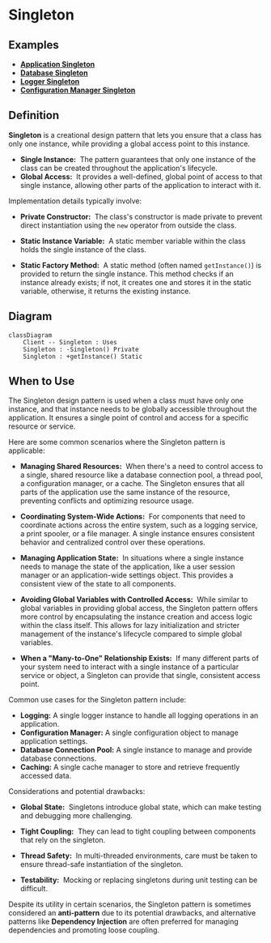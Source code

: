
# Singleton

## Examples

- **[Application Singleton](https://github.com/khalid-el-masnaoui/OOP-Principles-and-Design-Patterns-Notes/blob/main/design-patterns/Creational/Singleton/ApplicationSingleton.php)**
- **[Database Singleton](https://github.com/khalid-el-masnaoui/OOP-Principles-and-Design-Patterns-Notes/blob/main/design-patterns/Creational/Singleton/DatabaseSingleton.php)**
- **[Logger Singleton](https://github.com/khalid-el-masnaoui/OOP-Principles-and-Design-Patterns-Notes/blob/main/design-patterns/Creational/Singleton/LoggerSingleton.php)**
- **[Configuration Manager Singleton](https://github.com/khalid-el-masnaoui/OOP-Principles-and-Design-Patterns-Notes/blob/main/design-patterns/Creational/Singleton/ConfigManagerSingleton.php)**

## Definition 

**Singleton** is a creational design pattern that lets you ensure that a class has only one instance, while providing a global access point to this instance.

- **Single Instance:**  The pattern guarantees that only one instance of the class can be created throughout the application's lifecycle.
- **Global Access:**  It provides a well-defined, global point of access to that single instance, allowing other parts of the application to interact with it.

Implementation details typically involve:

- **Private Constructor:**  The class's constructor is made private to prevent direct instantiation using the `new` operator from outside the class.
    
- **Static Instance Variable:**  A static member variable within the class holds the single instance of the class.
    
- **Static Factory Method:**  A static method (often named `getInstance()`) is provided to return the single instance. This method checks if an instance already exists; if not, it creates one and stores it in the static variable, otherwise, it returns the existing instance.

## Diagram 


```mermaid
classDiagram
    Client -- Singleton : Uses
    Singleton : -Singleton() Private
    Singleton : +getInstance() Static

```


## When to Use

The Singleton design pattern is used when a class must have only one instance, and that instance needs to be globally accessible throughout the application. It ensures a single point of control and access for a specific resource or service.

Here are some common scenarios where the Singleton pattern is applicable:

- **Managing Shared Resources:**  When there's a need to control access to a single, shared resource like a database connection pool, a thread pool, a configuration manager, or a cache. The Singleton ensures that all parts of the application use the same instance of the resource, preventing conflicts and optimizing resource usage.
    
- **Coordinating System-Wide Actions:**  For components that need to coordinate actions across the entire system, such as a logging service, a print spooler, or a file manager. A single instance ensures consistent behavior and centralized control over these operations.
    
- **Managing Application State:**  In situations where a single instance needs to manage the state of the application, like a user session manager or an application-wide settings object. This provides a consistent view of the state to all components.
    
- **Avoiding Global Variables with Controlled Access:**  While similar to global variables in providing global access, the Singleton pattern offers more control by encapsulating the instance creation and access logic within the class itself. This allows for lazy initialization and stricter management of the instance's lifecycle compared to simple global variables.
    
- **When a "Many-to-One" Relationship Exists:**  If many different parts of your system need to interact with a single instance of a particular service or object, a Singleton can provide that single, consistent access point.
    

Common use cases for the Singleton pattern include:

- **Logging:** A single logger instance to handle all logging operations in an application.
- **Configuration Manager:** A single configuration object to manage application settings.
- **Database Connection Pool:** A single instance to manage and provide database connections.
- **Caching:** A single cache manager to store and retrieve frequently accessed data.

Considerations and potential drawbacks:

- **Global State:**  Singletons introduce global state, which can make testing and debugging more challenging.
    
- **Tight Coupling:**  They can lead to tight coupling between components that rely on the singleton.
    
- **Thread Safety:**  In multi-threaded environments, care must be taken to ensure thread-safe instantiation of the singleton.
    
- **Testability:**  Mocking or replacing singletons during unit testing can be difficult.
    

Despite its utility in certain scenarios, the Singleton pattern is sometimes considered an **anti-pattern** due to its potential drawbacks, and alternative patterns like **Dependency Injection** are often preferred for managing dependencies and promoting loose coupling.